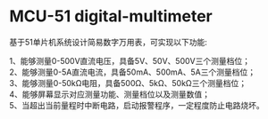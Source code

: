 # MCU-51 digital-multimeter

基于51单片机系统设计简易数字万用表，可实现以下功能:

1、能够测量0-500V直流电压，具备5V、50V、500V三个测量档位；   
2、能够测量0-5A直流电流，具备50mA、500mA、5A三个测量档位；   
3、能够测量0-50kΩ电阻，具备500Ω、5kΩ、50kΩ三个测量档位；   
4、能够屏幕显示对应测量功能、测量档位以及测量数值；    
5、当超出当前量程时中断电路，启动报警程序，一定程度防止电路烧坏。   
